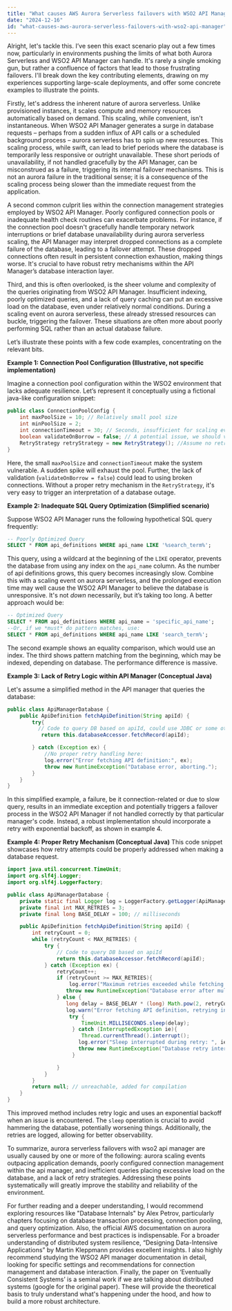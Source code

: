```yaml
---
title: "What causes AWS Aurora Serverless failovers with WSO2 API Manager?"
date: "2024-12-16"
id: "what-causes-aws-aurora-serverless-failovers-with-wso2-api-manager"
---
```


Alright, let's tackle this. I’ve seen this exact scenario play out a few times now, particularly in environments pushing the limits of what both Aurora Serverless and WSO2 API Manager can handle. It's rarely a single smoking gun, but rather a confluence of factors that lead to those frustrating failovers. I'll break down the key contributing elements, drawing on my experiences supporting large-scale deployments, and offer some concrete examples to illustrate the points.

Firstly, let's address the inherent nature of aurora serverless. Unlike provisioned instances, it scales compute and memory resources automatically based on demand. This scaling, while convenient, isn't instantaneous. When WSO2 API Manager generates a surge in database requests – perhaps from a sudden influx of API calls or a scheduled background process – aurora serverless has to spin up new resources. This scaling process, while swift, can lead to brief periods where the database is temporarily less responsive or outright unavailable. These short periods of unavailability, if not handled gracefully by the API Manager, can be misconstrued as a failure, triggering its internal failover mechanisms. This is not an aurora failure in the traditional sense; it is a consequence of the scaling process being slower than the immediate request from the application.

A second common culprit lies within the connection management strategies employed by WSO2 API Manager. Poorly configured connection pools or inadequate health check routines can exacerbate problems. For instance, if the connection pool doesn't gracefully handle temporary network interruptions or brief database unavailability during aurora serverless scaling, the API Manager may interpret dropped connections as a complete failure of the database, leading to a failover attempt. These dropped connections often result in persistent connection exhaustion, making things worse. It's crucial to have robust retry mechanisms within the API Manager’s database interaction layer.

Third, and this is often overlooked, is the sheer volume and complexity of the queries originating from WSO2 API Manager. Insufficient indexing, poorly optimized queries, and a lack of query caching can put an excessive load on the database, even under relatively normal conditions. During a scaling event on aurora serverless, these already stressed resources can buckle, triggering the failover. These situations are often more about poorly performing SQL rather than an actual database failure.

Let’s illustrate these points with a few code examples, concentrating on the relevant bits.

**Example 1: Connection Pool Configuration (Illustrative, not specific implementation)**

Imagine a connection pool configuration within the WSO2 environment that lacks adequate resilience. Let’s represent it conceptually using a fictional java-like configuration snippet:

```java
public class ConnectionPoolConfig {
    int maxPoolSize = 10; // Relatively small pool size
    int minPoolSize = 2;
    int connectionTimeout = 30; // Seconds, insufficient for scaling events
    boolean validateOnBorrow = false; // A potential issue, we should validate connections
    RetryStrategy retryStrategy = new RetryStrategy(); //Assume no retry logic in place
}
```

Here, the small `maxPoolSize` and `connectionTimeout` make the system vulnerable. A sudden spike will exhaust the pool. Further, the lack of validation (`validateOnBorrow = false`) could lead to using broken connections. Without a proper retry mechanism in the `RetryStrategy`, it's very easy to trigger an interpretation of a database outage.

**Example 2: Inadequate SQL Query Optimization (Simplified scenario)**

Suppose WSO2 API Manager runs the following hypothetical SQL query frequently:

```sql
-- Poorly Optimized Query
SELECT * FROM api_definitions WHERE api_name LIKE '%search_term%';
```

This query, using a wildcard at the beginning of the `LIKE` operator, prevents the database from using any index on the `api_name` column. As the number of api definitions grows, this query becomes increasingly slow. Combine this with a scaling event on aurora serverless, and the prolonged execution time may well cause the WSO2 API Manager to believe the database is unresponsive. It's not *down* necessarily, but it’s taking too long. A better approach would be:

```sql
-- Optimized Query
SELECT * FROM api_definitions WHERE api_name = 'specific_api_name';
--Or, if we *must* do pattern matches, use:
SELECT * FROM api_definitions WHERE api_name LIKE 'search_term%';
```

The second example shows an equality comparison, which would use an index. The third shows pattern matching from the beginning, which may be indexed, depending on database. The performance difference is massive.

**Example 3: Lack of Retry Logic within API Manager (Conceptual Java)**

Let's assume a simplified method in the API manager that queries the database:

```java
public class ApiManagerDatabase {
    public ApiDefinition fetchApiDefinition(String apiId) {
        try{
          // Code to query DB based on apiId, could use JDBC or some other persistence mechanism.
           return this.databaseAccessor.fetchRecord(apiId);

        } catch (Exception ex) {
            //No proper retry handling here:
            log.error("Error fetching API definition:", ex);
            throw new RuntimeException("Database error, aborting.");
        }
    }
}

```

In this simplified example, a failure, be it connection-related or due to slow query, results in an immediate exception and potentially triggers a failover process in the WSO2 API Manager if not handled correctly by that particular manager's code. Instead, a robust implementation should incorporate a retry with exponential backoff, as shown in example 4.

**Example 4: Proper Retry Mechanism (Conceptual Java)**
This code snippet showcases how retry attempts could be properly addressed when making a database request.

```java
import java.util.concurrent.TimeUnit;
import org.slf4j.Logger;
import org.slf4j.LoggerFactory;

public class ApiManagerDatabase {
    private static final Logger log = LoggerFactory.getLogger(ApiManagerDatabase.class);
    private final int MAX_RETRIES = 3;
    private final long BASE_DELAY = 100; // milliseconds

    public ApiDefinition fetchApiDefinition(String apiId) {
        int retryCount = 0;
        while (retryCount < MAX_RETRIES) {
            try {
                // Code to query DB based on apiId
                return this.databaseAccessor.fetchRecord(apiId);
            } catch (Exception ex) {
                retryCount++;
                if (retryCount >= MAX_RETRIES){
                    log.error("Maximum retries exceeded while fetching API definition:", ex);
                   throw new RuntimeException("Database error after multiple retries.", ex);
                } else {
                   long delay = BASE_DELAY * (long) Math.pow(2, retryCount);
                   log.warn("Error fetching API definition, retrying in " + delay + "ms: " + ex.getMessage());
                    try {
                        TimeUnit.MILLISECONDS.sleep(delay);
                     } catch (InterruptedException ie){
                        Thread.currentThread().interrupt();
                       log.error("Sleep interrupted during retry: ", ie);
                       throw new RuntimeException("Database retry interrupted", ie);
                     }

                }
            }
        }
        return null; // unreachable, added for compilation
    }
}

```
 This improved method includes retry logic and uses an exponential backoff when an issue is encountered. The `sleep` operation is crucial to avoid hammering the database, potentially worsening things. Additionally, the retries are logged, allowing for better observability.

To summarize, aurora serverless failovers with wso2 api manager are usually caused by one or more of the following: aurora scaling events outpacing application demands, poorly configured connection management within the api manager, and inefficient queries placing excessive load on the database, and a lack of retry strategies. Addressing these points systematically will greatly improve the stability and reliability of the environment.

For further reading and a deeper understanding, I would recommend exploring resources like "Database Internals" by Alex Petrov, particularly chapters focusing on database transaction processing, connection pooling, and query optimization. Also, the official AWS documentation on aurora serverless performance and best practices is indispensable. For a broader understanding of distributed system resilience, “Designing Data-Intensive Applications” by Martin Kleppmann provides excellent insights. I also highly recommend studying the WSO2 API manager documentation in detail, looking for specific settings and recommendations for connection management and database interaction. Finally, the paper on ‘Eventually Consistent Systems’ is a seminal work if we are talking about distributed systems (google for the original paper). These will provide the theoretical basis to truly understand what's happening under the hood, and how to build a more robust architecture.
